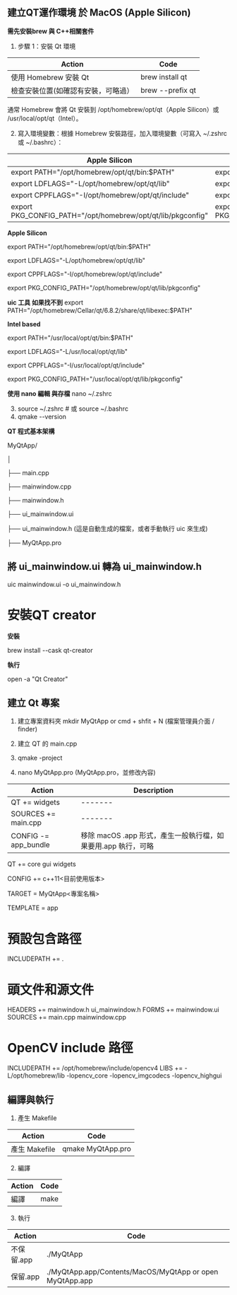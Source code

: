 建立QT運作環境 於 MacOS (Apple Silicon)
-

**需先安裝brew 與 C++相關套件**

1. 步驟 1：安裝 Qt 環境


| Action | Code |  
|-------|-------|
| 使用 Homebrew 安裝 Qt | brew install qt|
| 檢查安裝位置(如確認有安裝，可略過） | brew --prefix qt |


通常 Homebrew 會將 Qt 安裝到 /opt/homebrew/opt/qt（Apple Silicon）或 /usr/local/opt/qt（Intel）。

2. 寫入環境變數：根據 Homebrew 安裝路徑，加入環境變數（可寫入 ~/.zshrc 或 ~/.bashrc）：


| Apple Silicon | Intel based |  
|-------|-------|
| export PATH="/opt/homebrew/opt/qt/bin:$PATH" | export PATH="/usr/local/opt/qt/bin:$PATH" | 
| export LDFLAGS="-L/opt/homebrew/opt/qt/lib" | export LDFLAGS="-L/usr/local/opt/qt/lib" | 
| export CPPFLAGS="-I/opt/homebrew/opt/qt/include" | export CPPFLAGS="-I/usr/local/opt/qt/include" | 
| export PKG_CONFIG_PATH="/opt/homebrew/opt/qt/lib/pkgconfig" | export PKG_CONFIG_PATH="/usr/local/opt/qt/lib/pkgconfig" | 



**Apple Silicon**

export PATH="/opt/homebrew/opt/qt/bin:$PATH"

export LDFLAGS="-L/opt/homebrew/opt/qt/lib" 

export CPPFLAGS="-I/opt/homebrew/opt/qt/include"

export PKG_CONFIG_PATH="/opt/homebrew/opt/qt/lib/pkgconfig"

**uic 工具 如果找不到**
export PATH="/opt/homebrew/Cellar/qt/6.8.2/share/qt/libexec:$PATH"

**Intel based**

export PATH="/usr/local/opt/qt/bin:$PATH"

export LDFLAGS="-L/usr/local/opt/qt/lib"

export CPPFLAGS="-I/usr/local/opt/qt/include"

export PKG_CONFIG_PATH="/usr/local/opt/qt/lib/pkgconfig"



**使用 nano 編輯 與存檔**
nano ~/.zshrc

3. source ~/.zshrc  # 或 source ~/.bashrc
4. qmake --version

**QT 程式基本架構**

MyQtApp/

│

├── main.cpp

├── mainwindow.cpp

├── mainwindow.h

├── ui_mainwindow.ui

├── ui_mainwindow.h (這是自動生成的檔案，或者手動執行 uic 來生成)

├── MyQtApp.pro

將 ui_mainwindow.ui 轉為 ui_mainwindow.h
-
uic mainwindow.ui -o ui_mainwindow.h

# 安裝QT creator

**安裝**

brew install --cask qt-creator

**執行**

open -a "Qt Creator"

建立 Qt 專案
-
1. 建立專案資料夾 mkdir MyQtApp or cmd + shfit + N (檔案管理員介面 / finder)

2. 建立 QT 的 main.cpp
3. qmake -project
4. nano MyQtApp.pro (MyQtApp.pro，並修改內容)

| Action | Description |  
|-------|-------|
|QT += widgets |-------|
|SOURCES += main.cpp |-------|
|CONFIG -= app_bundle |移除 macOS .app 形式，產生一般執行檔，如果要用.app 執行，可略|


QT += core gui widgets

CONFIG += c++11<目前使用版本>

TARGET = MyQtApp<專案名稱>

TEMPLATE = app


# 預設包含路徑
INCLUDEPATH += .

# 頭文件和源文件
HEADERS += mainwindow.h ui_mainwindow.h
FORMS += mainwindow.ui
SOURCES += main.cpp mainwindow.cpp

# OpenCV include 路徑
INCLUDEPATH += /opt/homebrew/include/opencv4
LIBS += -L/opt/homebrew/lib -lopencv_core -lopencv_imgcodecs -lopencv_highgui


編譯與執行
-

1. 產生 Makefile

| Action | Code |  
|-------|-------|
| 產生 Makefile | qmake MyQtApp.pro|


2. 編譯

| Action | Code |  
|-------|-------|
| 編譯 | make|

3. 執行

| Action | Code |  
|-------|-------|
| 不保留.app | ./MyQtApp|
| 保留.app | ./MyQtApp.app/Contents/MacOS/MyQtApp  or   open MyQtApp.app |

